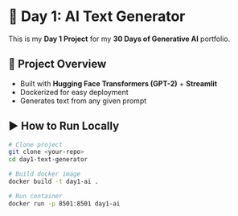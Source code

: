 # 🚀 Day 1: AI Text Generator

This is my **Day 1 Project** for my **30 Days of Generative AI** portfolio.

## 📌 Project Overview
- Built with **Hugging Face Transformers (GPT-2)** + **Streamlit**
- Dockerized for easy deployment
- Generates text from any given prompt

## ▶ How to Run Locally
```bash
# Clone project
git clone <your-repo>
cd day1-text-generator

# Build docker image
docker build -t day1-ai .

# Run container
docker run -p 8501:8501 day1-ai
